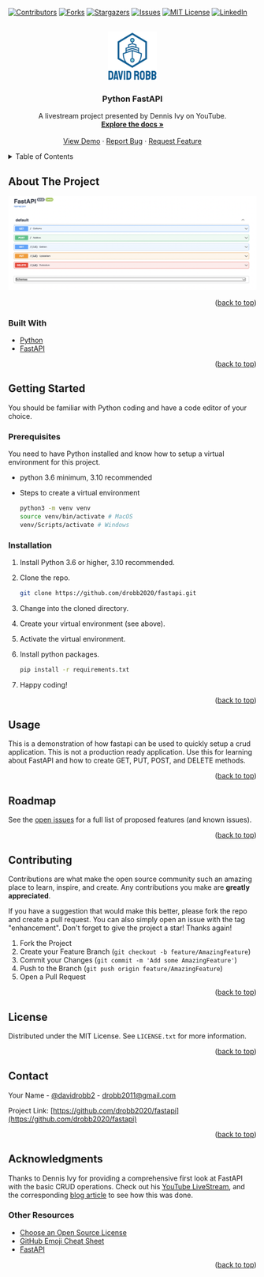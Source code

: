 <div id="top"></div>
<!--
*** Thanks for checking out the Best-README-Template. If you have a suggestion
*** that would make this better, please fork the repo and create a pull request
*** or simply open an issue with the tag "enhancement".
*** Don't forget to give the project a star!
*** Thanks again! Now go create something AMAZING! :D
-->

<!-- PROJECT SHIELDS -->
<!--
*** I'm using markdown "reference style" links for readability.
*** Reference links are enclosed in brackets [ ] instead of parentheses ( ).
*** See the bottom of this document for the declaration of the reference variables
*** for contributors-url, forks-url, etc. This is an optional, concise syntax you may use.
*** https://www.markdownguide.org/basic-syntax/#reference-style-links
-->
[![Contributors][contributors-shield]][contributors-url]
[![Forks][forks-shield]][forks-url]
[![Stargazers][stars-shield]][stars-url]
[![Issues][issues-shield]][issues-url]
[![MIT License][license-shield]][license-url]
[![LinkedIn][linkedin-shield]][linkedin-url]

<!-- PROJECT LOGO -->
<br />
<div align="center">
  <a href="https://github.com/drobb2020/fastapi">
    <img src="images/logo.png" alt="Logo" width="100" height="100">
  </a>

  <h3 align="center">Python FastAPI</h3>

  <p align="center">
    A livestream project presented by Dennis Ivy on YouTube.
    <br />
    <a href="https://github.com/drobb2020/drobb-README-template"><strong>Explore the docs »</strong></a>
    <br />
    <br />
    <a href="https://github.com/drobb2020/fastapi">View Demo</a>
    ·
    <a href="https://github.com/drobb2020/fastapi/issues">Report Bug</a>
    ·
    <a href="https://github.com/drobb2020/fastapi/issues">Request Feature</a>
  </p>
</div>

<!-- TABLE OF CONTENTS -->
<details>
  <summary>Table of Contents</summary>
  <ol>
    <li>
      <a href="#about-the-project">About The Project</a>
      <ul>
        <li><a href="#built-with">Built With</a></li>
      </ul>
    </li>
    <li>
      <a href="#getting-started">Getting Started</a>
      <ul>
        <li><a href="#prerequisites">Prerequisites</a></li>
        <li><a href="#installation">Installation</a></li>
      </ul>
    </li>
    <li><a href="#usage">Usage</a></li>
    <li><a href="#roadmap">Roadmap</a></li>
    <li><a href="#contributing">Contributing</a></li>
    <li><a href="#license">License</a></li>
    <li><a href="#contact">Contact</a></li>
    <li><a href="#acknowledgments">Acknowledgments</a></li>
  </ol>
</details>

<!-- ABOUT THE PROJECT -->
## About The Project

[![FastAPI][product-screenshot]](https://example.com)

<p align="right">(<a href="#top">back to top</a>)</p>

### Built With

* [Python](https://python.org)
* [FastAPI](https://fastapi.tiangolo.com/)

<p align="right">(<a href="#top">back to top</a>)</p>

<!-- GETTING STARTED -->
## Getting Started

You should be familiar with Python coding and have a code editor of your choice.

### Prerequisites

You need to have Python installed and know how to setup a virtual environment for this project.

* python 3.6 minimum, 3.10 recommended

* Steps to create a virtual environment

  ```sh
  python3 -m venv venv
  source venv/bin/activate # MacOS
  venv/Scripts/activate # Windows
  ```

### Installation

1. Install Python 3.6 or higher, 3.10 recommended.

2. Clone the repo.

   ```sh
   git clone https://github.com/drobb2020/fastapi.git
   ```

3. Change into the cloned directory.

4. Create your virtual environment (see above).

5. Activate the virtual environment.

6. Install python packages.

   ```sh
   pip install -r requirements.txt
   ```

7. Happy coding!

<p align="right">(<a href="#top">back to top</a>)</p>

<!-- USAGE EXAMPLES -->
## Usage

This is a demonstration of how fastapi can be used to quickly setup a crud application. This is not a production ready application. Use this for learning about FastAPI and how to create GET, PUT, POST, and DELETE methods.

<p align="right">(<a href="#top">back to top</a>)</p>

<!-- ROADMAP -->
## Roadmap

See the [open issues](https://github.com/drobb2020/drobb-README-template/issues) for a full list of proposed features (and known issues).

<p align="right">(<a href="#top">back to top</a>)</p>

<!-- CONTRIBUTING -->
## Contributing

Contributions are what make the open source community such an amazing place to learn, inspire, and create. Any contributions you make are **greatly appreciated**.

If you have a suggestion that would make this better, please fork the repo and create a pull request. You can also simply open an issue with the tag "enhancement".
Don't forget to give the project a star! Thanks again!

1. Fork the Project
2. Create your Feature Branch (`git checkout -b feature/AmazingFeature`)
3. Commit your Changes (`git commit -m 'Add some AmazingFeature'`)
4. Push to the Branch (`git push origin feature/AmazingFeature`)
5. Open a Pull Request

<p align="right">(<a href="#top">back to top</a>)</p>

<!-- LICENSE -->
## License

Distributed under the MIT License. See `LICENSE.txt` for more information.

<p align="right">(<a href="#top">back to top</a>)</p>

<!-- CONTACT -->
## Contact

Your Name - [@davidrobb2](https://twitter.com/davidrobb2) - drobb2011@gmail.com

Project Link: [https://github.com/drobb2020/fastapi](https://github.com/drobb2020/fastapi)

<p align="right">(<a href="#top">back to top</a>)</p>

<!-- ACKNOWLEDGMENTS -->
## Acknowledgments

Thanks to Dennis Ivy for providing a comprehensive first look at FastAPI with the basic CRUD operations. Check out his [YouTube LiveStream](https://www.youtube.com/watch?v=FOZNYBu8u18), and the corresponding [blog article](https://betterprogramming.pub/my-first-crud-app-with-fast-api-74ac190d2dcc) to see how this was done.

### Other Resources

* [Choose an Open Source License](https://choosealicense.com)
* [GitHub Emoji Cheat Sheet](https://www.webpagefx.com/tools/emoji-cheat-sheet)
* [FastAPI](https://fastapi.tiangolo.com/)

<p align="right">(<a href="#top">back to top</a>)</p>

<!-- MARKDOWN LINKS & IMAGES -->
<!-- https://www.markdownguide.org/basic-syntax/#reference-style-links -->
[contributors-shield]: https://img.shields.io/github/contributors/drobb2020/fastapi.svg?style=for-the-badge
[contributors-url]: https://github.com/drobb2020/fastapi/graphs/contributors
[forks-shield]: https://img.shields.io/github/forks/drobb2020/fastapi.svg?style=for-the-badge
[forks-url]: https://github.com/drobb2020/fastapi/network/members
[stars-shield]: https://img.shields.io/github/stars/drobb2020/fastapi.svg?style=for-the-badge
[stars-url]: https://github.com/drobb2020/fastapi/stargazers
[issues-shield]: https://img.shields.io/github/issues/drobb2020/fastapi.svg?style=for-the-badge
[issues-url]: https://github.com/drobb2020/fastapi/issues
[license-shield]: https://img.shields.io/github/license/drobb2020/fastapi.svg?style=for-the-badge
[license-url]: https://github.com/drobb2020/fastapi/blob/master/LICENSE.txt
[linkedin-shield]: https://img.shields.io/badge/-LinkedIn-black.svg?style=for-the-badge&logo=linkedin&colorB=555
[linkedin-url]: https://www.linkedin.com/in/david-robb-42436a20/
[product-screenshot]: images/screenshot.png
